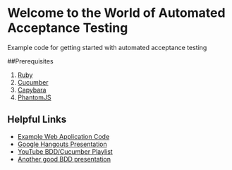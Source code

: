 # Welcome to the World of Automated Acceptance Testing
Example code for getting started with automated acceptance testing

##Prerequisites
1. [Ruby](https://www.ruby-lang.org/en/documentation/installation/)
2. [Cucumber](https://cucumber.io/docs/reference/ruby)
3. [Capybara](https://github.com/jnicklas/capybara)
4. [PhantomJS](http://phantomjs.org/)

## Helpful Links
* [Example Web Application Code](https://github.com/gnakan/angular-pirate-translator)
* [Google Hangouts Presentation](https://docs.google.com/presentation/d/1vauWnx3KCWyPWXyH55EuOhC4jrGumq4wxlcHrQoDosM/edit?usp=sharing)
* [YouTube BDD/Cucumber Playlist](https://www.youtube.com/playlist?list=PLq5vTMxqKZLLvOGq2ZnS6z4oI8bi3C7OK)
* [Another good BDD presentation](http://www.slideshare.net/bkeepers/behavior-driven-development-with-cucumber-presentation)